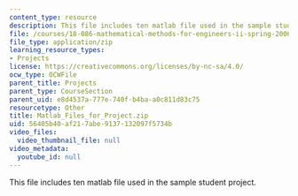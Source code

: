 ```yaml
---
content_type: resource
description: This file includes ten matlab file used in the sample student project.
file: /courses/18-086-mathematical-methods-for-engineers-ii-spring-2006/56405b40af217abe9137132097f5734b_Matlab_Files_for_Project.zip
file_type: application/zip
learning_resource_types:
- Projects
license: https://creativecommons.org/licenses/by-nc-sa/4.0/
ocw_type: OCWFile
parent_title: Projects
parent_type: CourseSection
parent_uid: e8d4537a-777e-740f-b4ba-a0c811d83c75
resourcetype: Other
title: Matlab_Files_for_Project.zip
uid: 56405b40-af21-7abe-9137-132097f5734b
video_files:
  video_thumbnail_file: null
video_metadata:
  youtube_id: null
---
```

This file includes ten matlab file used in the sample student project.